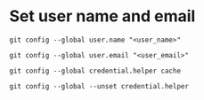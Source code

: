 # Set user name and email

```
git config --global user.name "<user_name>"

git config --global user.email "<user_email>"
```

```
git config --global credential.helper cache

git config --global --unset credential.helper
```